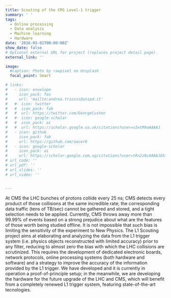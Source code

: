 ```yaml
--- 
title: Scouting of the CMS Level-1 trigger
summary: ' '
tags:
  - Online processing
  - Data analysis
  - Machine learning
  - Hardware
date: '2016-03-01T00:00:00Z'
show_date: false
# Optional external URL for project (replaces project detail page).
external_link: ''

image:
  #caption: Photo by rawpixel on Unsplash
  focal_point: Smart

# links:
#   - icon: envelope
#     icon_pack: fas
#     url: 'mailto:andrea.triossi@unipd.it'
#   #- icon: twitter
#   #  icon_pack: fab
#   #  url: https://twitter.com/GeorgeCushen
#   #- icon: google-scholar
#   #  icon_pack: ai
#   #  url: https://scholar.google.co.uk/citations?user=sIwtMXoAAAAJ
#   - icon: github
#     icon_pack: fab
#     url: https://github.com/aacer0
#   - icon: google-scholar
#     icon_pack: ai
#     url: https://scholar.google.com.sg/citations?user=tRn2z8cAAAAJ&hl=en
# url_code: ''
# url_pdf: ''
# url_slides: ''
# url_video: ''


---
```


At CMS the LHC bunches of protons collide every 25 ns; CMS detects every product of those collisions at the same incredible rate; the corresponding data traffic (tens of TB/sec) cannot be gathered and stored, and a tight selection needs to be applied. Currently, CMS throws away more than 99.99% of events based on a strong prejudice about what are the features of those worth being studied offline. It is not impossible that such bias is limiting the sensitivity of the experiment to New Physics. The L1 Scouting project aims at elaborating and analyzing the data from the L1 trigger system (i.e. physics objects reconstructed with limited accuracy) prior to any filter, reducing to almost zero the bias with which the LHC collisions are scrutinized. This requires the development of dedicated electronic boards, network protocols, online processing systems (both hardware and software) and a strategy to improve the accuracy of the information provided by the L1 trigger. We have developed and it is currently in operation a proof-of-principle setup; in the meanwhile, we are developing the hardware for the future upgrade of the LHC and CMS, which will benefit from a completely renewed L1 trigger system, featuring state-of-the-art tecnologies. 
